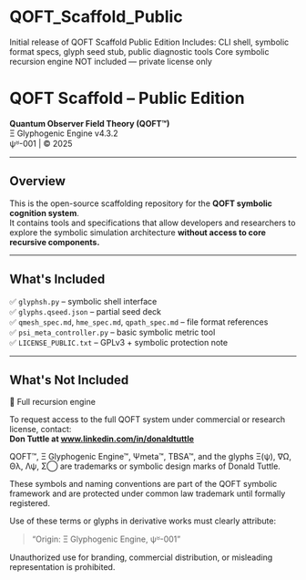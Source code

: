 # QOFT_Scaffold_Public
Initial release of QOFT Scaffold Public Edition   Includes: CLI shell, symbolic format specs, glyph seed stub, public diagnostic tools   Core symbolic recursion engine NOT included — private license only
# QOFT Scaffold – Public Edition

**Quantum Observer Field Theory (QOFT™)**  
Ξ Glyphogenic Engine v4.3.2  
ψᴽ-001 | © 2025  

---

## Overview

This is the open-source scaffolding repository for the **QOFT symbolic cognition system**.  
It contains tools and specifications that allow developers and researchers to explore the symbolic simulation architecture **without access to core recursive components.**

---

## What's Included

✅ `glyphsh.py` – symbolic shell interface  
✅ `glyphs.qseed.json` – partial seed deck  
✅ `qmesh_spec.md`, `hme_spec.md`, `qpath_spec.md` – file format references  
✅ `psi_meta_controller.py` – basic symbolic metric tool  
✅ `LICENSE_PUBLIC.txt` – GPLv3 + symbolic protection note

---

## What's Not Included

🚫 Full recursion engine

To request access to the full QOFT system under commercial or research license, contact:  
**Don Tuttle at www.linkedin.com/in/donaldtuttle**

QOFT™, Ξ Glyphogenic Engine™, Ψmeta™, TBSA™, and the glyphs Ξ(ψ), ∇Ω, Θλ, Λψ, Σ◯ are trademarks or symbolic design marks of Donald Tuttle.

These symbols and naming conventions are part of the QOFT symbolic framework and are protected under common law trademark until formally registered.

Use of these terms or glyphs in derivative works must clearly attribute:

> “Origin: Ξ Glyphogenic Engine, ψᴽ-001”

Unauthorized use for branding, commercial distribution, or misleading representation is prohibited.
